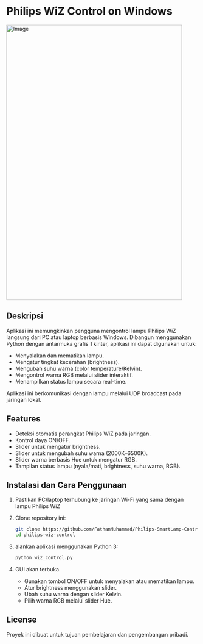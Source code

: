# Philips WiZ Control on Windows

<img width="462" height="722" alt="Image" src="https://github.com/user-attachments/assets/d6927dbd-afe9-4a4a-9d16-1b09f2fd88a0" />

## Deskripsi

Aplikasi ini memungkinkan pengguna mengontrol lampu Philips WiZ langsung dari PC atau laptop berbasis Windows.
Dibangun menggunakan Python dengan antarmuka grafis Tkinter, aplikasi ini dapat digunakan untuk:

- Menyalakan dan mematikan lampu.
- Mengatur tingkat kecerahan (brightness).
- Mengubah suhu warna (color temperature/Kelvin).
- Mengontrol warna RGB melalui slider interaktif.
- Menampilkan status lampu secara real-time.

Aplikasi ini berkomunikasi dengan lampu melalui UDP broadcast pada jaringan lokal.

## Features

- Deteksi otomatis perangkat Philips WiZ pada jaringan.
- Kontrol daya ON/OFF.
- Slider untuk mengatur brightness.
- Slider untuk mengubah suhu warna (2000K–6500K).
- Slider warna berbasis Hue untuk mengatur RGB.
- Tampilan status lampu (nyala/mati, brightness, suhu warna, RGB).

## Instalasi dan Cara Penggunaan

1. Pastikan PC/laptop terhubung ke jaringan Wi-Fi yang sama dengan lampu Philips WiZ

2. Clone repository ini:

    ```sh
    git clone https://github.com/FathanMuhammad/Philips-SmartLamp-Control-On-Windows.git
    cd philips-wiz-control

    ```

3. alankan aplikasi menggunakan Python 3:

    ```sh
    python wiz_control.py
    ```

4. GUI akan terbuka.

    - Gunakan tombol ON/OFF untuk menyalakan atau mematikan lampu.
    - Atur brightness menggunakan slider.
    - Ubah suhu warna dengan slider Kelvin.
    - Pilih warna RGB melalui slider Hue.
    
## License
Proyek ini dibuat untuk tujuan pembelajaran dan pengembangan pribadi.
